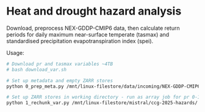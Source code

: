 # Heat and drought hazard analysis

Download, preprocess NEX-GDDP-CMIP6 data, then calculate return periods for daily maximum
near-surface temperate (tasmax) and standardised precipitation evapotranspiration index (spei).

Usage:

```bash
# Download pr and tasmax variables ~4TB
# bash download_var.sh

# Set up metadata and empty ZARR stores
python 0_prep_meta.py /mnt/linux-filestore/data/incoming/NEX-GDDP-CMIP6/ /mnt/linux-filestore/mistral/ccg-2025-hazards

# Set up ZARR stores in working directory - run as array job for pr 0-163 and tasmax 0-145
python 1_rechunk_var.py /mnt/linux-filestore/mistral/ccg-2025-hazards/ /mnt/linux-filestore/data/incoming/NEX-GDDP-CMIP6/ tasmax 0
```
